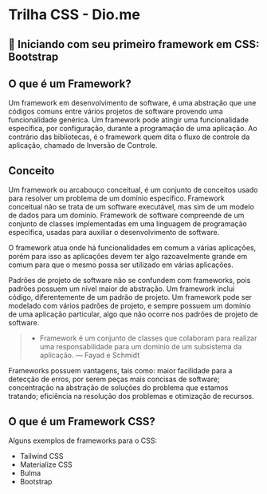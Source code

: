 # Trilha CSS - Dio.me
## 📝 Iniciando com seu primeiro framework em CSS: Bootstrap

## O que é um Framework?
Um framework em desenvolvimento de software, é uma abstração que une códigos comuns entre vários projetos de software provendo uma funcionalidade genérica. Um framework pode atingir uma funcionalidade específica, por configuração, durante a programação de uma aplicação. Ao contrário das bibliotecas, é o framework quem dita o fluxo de controle da aplicação, chamado de Inversão de Controle.

## Conceito
Um framework ou arcabouço conceitual, é um conjunto de conceitos usado para resolver um problema de um domínio específico. Framework conceitual não se trata de um software executável, mas sim de um modelo de dados para um domínio. Framework de software compreende de um conjunto de classes implementadas em uma linguagem de programação específica, usadas para auxiliar o desenvolvimento de software.

O framework atua onde há funcionalidades em comum a várias aplicações, porém para isso as aplicações devem ter algo razoavelmente grande em comum para que o mesmo possa ser utilizado em várias aplicações.

Padrões de projeto de software não se confundem com frameworks, pois padrões possuem um nível maior de abstração. Um framework inclui código, diferentemente de um padrão de projeto. Um framework pode ser modelado com vários padrões de projeto, e sempre possuem um domínio de uma aplicação particular, algo que não ocorre nos padrões de projeto de software.

> - Framework é um conjunto de classes que colaboram para realizar uma responsabilidade para um domínio de um subsistema da aplicação. — Fayad e Schmidt

Frameworks possuem vantagens, tais como: maior facilidade para a detecção de erros, por serem peças mais concisas de software; concentração na abstração de soluções do problema que estamos tratando; eficiência na resolução dos problemas e otimização de recursos.

## O que é um Framework CSS?
Alguns exemplos de frameworks para o CSS:
- Tailwind CSS
- Materialize CSS
- Bulma
- Bootstrap